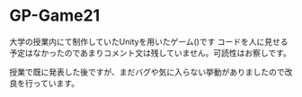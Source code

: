 # GP-Game21

大学の授業内にて制作していたUnityを用いたゲーム()です
コードを人に見せる予定はなかったのであまりコメント文は残していません。可読性はお察しです。

授業で既に発表した後ですが、まだバグや気に入らない挙動がありましたので改良を行っています。

